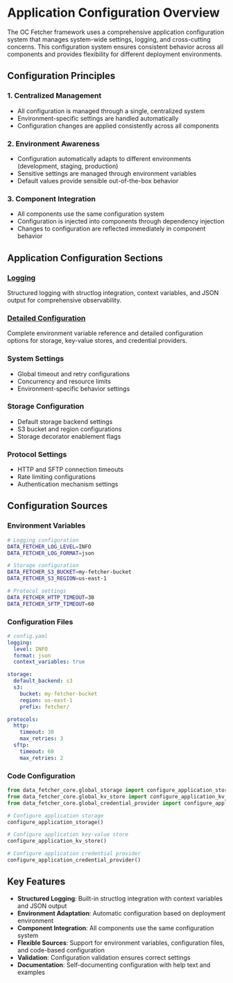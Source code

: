 # Application Configuration Overview

The OC Fetcher framework uses a comprehensive application configuration system that manages system-wide settings, logging, and cross-cutting concerns. This configuration system ensures consistent behavior across all components and provides flexibility for different deployment environments.

## Configuration Principles

### 1. **Centralized Management**
- All configuration is managed through a single, centralized system
- Environment-specific settings are handled automatically
- Configuration changes are applied consistently across all components

### 2. **Environment Awareness**
- Configuration automatically adapts to different environments (development, staging, production)
- Sensitive settings are managed through environment variables
- Default values provide sensible out-of-the-box behavior

### 3. **Component Integration**
- All components use the same configuration system
- Configuration is injected into components through dependency injection
- Changes to configuration are reflected immediately in component behavior

## Application Configuration Sections

### [Logging](logging.md)
Structured logging with structlog integration, context variables, and JSON output for comprehensive observability.

### [Detailed Configuration](detailed_configuration.md)
Complete environment variable reference and detailed configuration options for storage, key-value stores, and credential providers.

### **System Settings**
- Global timeout and retry configurations
- Concurrency and resource limits
- Environment-specific behavior settings

### **Storage Configuration**
- Default storage backend settings
- S3 bucket and region configurations
- Storage decorator enablement flags

### **Protocol Settings**
- HTTP and SFTP connection timeouts
- Rate limiting configurations
- Authentication mechanism settings

## Configuration Sources

### **Environment Variables**
```bash
# Logging configuration
DATA_FETCHER_LOG_LEVEL=INFO
DATA_FETCHER_LOG_FORMAT=json

# Storage configuration
DATA_FETCHER_S3_BUCKET=my-fetcher-bucket
DATA_FETCHER_S3_REGION=us-east-1

# Protocol settings
DATA_FETCHER_HTTP_TIMEOUT=30
DATA_FETCHER_SFTP_TIMEOUT=60
```

### **Configuration Files**
```yaml
# config.yaml
logging:
  level: INFO
  format: json
  context_variables: true

storage:
  default_backend: s3
  s3:
    bucket: my-fetcher-bucket
    region: us-east-1
    prefix: fetcher/

protocols:
  http:
    timeout: 30
    max_retries: 3
  sftp:
    timeout: 60
    max_retries: 2
```

### **Code Configuration**
```python
from data_fetcher_core.global_storage import configure_application_storage
from data_fetcher_core.global_kv_store import configure_application_kv_store
from data_fetcher_core.global_credential_provider import configure_application_credential_provider

# Configure application storage
configure_application_storage()

# Configure application key-value store
configure_application_kv_store()

# Configure application credential provider
configure_application_credential_provider()
```

## Key Features

- **Structured Logging**: Built-in structlog integration with context variables and JSON output
- **Environment Adaptation**: Automatic configuration based on deployment environment
- **Component Integration**: All components use the same configuration system
- **Flexible Sources**: Support for environment variables, configuration files, and code-based configuration
- **Validation**: Configuration validation ensures correct settings
- **Documentation**: Self-documenting configuration with help text and examples
